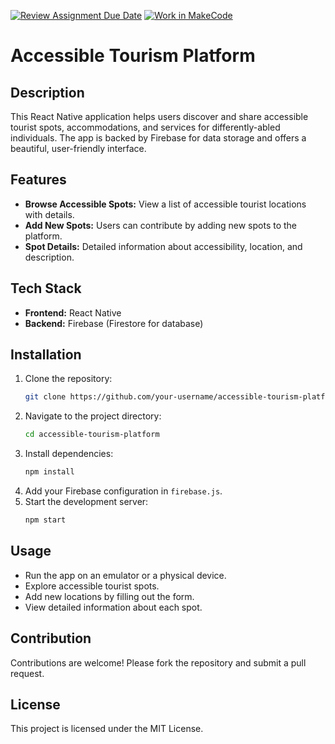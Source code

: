 [![Review Assignment Due Date](https://classroom.github.com/assets/deadline-readme-button-22041afd0340ce965d47ae6ef1cefeee28c7c493a6346c4f15d667ab976d596c.svg)](https://classroom.github.com/a/jMgR4AG6)
[![Work in MakeCode](https://classroom.github.com/assets/work-in-make-code-8824cc13a1a3f34ffcd245c82f0ae96fdae6b7d554b6539aec3a03a70825519c.svg)](https://classroom.github.com/online_ide?assignment_repo_id=17601938&assignment_repo_type=AssignmentRepo)

# Accessible Tourism Platform

## Description
This React Native application helps users discover and share accessible tourist spots, accommodations, and services for differently-abled individuals. The app is backed by Firebase for data storage and offers a beautiful, user-friendly interface.

## Features
- **Browse Accessible Spots:** View a list of accessible tourist locations with details.
- **Add New Spots:** Users can contribute by adding new spots to the platform.
- **Spot Details:** Detailed information about accessibility, location, and description.

## Tech Stack
- **Frontend:** React Native
- **Backend:** Firebase (Firestore for database)

## Installation
1. Clone the repository:
   ```bash
   git clone https://github.com/your-username/accessible-tourism-platform.git
   ```
2. Navigate to the project directory:
   ```bash
   cd accessible-tourism-platform
   ```
3. Install dependencies:
   ```bash
   npm install
   ```
4. Add your Firebase configuration in `firebase.js`.
5. Start the development server:
   ```bash
   npm start
   ```

## Usage
- Run the app on an emulator or a physical device.
- Explore accessible tourist spots.
- Add new locations by filling out the form.
- View detailed information about each spot.

## Contribution
Contributions are welcome! Please fork the repository and submit a pull request.

## License
This project is licensed under the MIT License.
